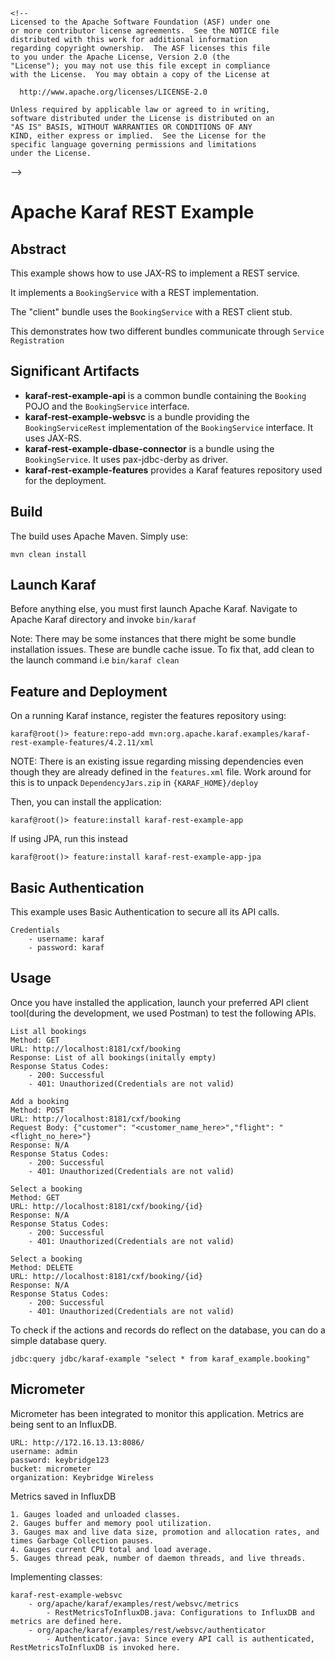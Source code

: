    <!--
    Licensed to the Apache Software Foundation (ASF) under one
    or more contributor license agreements.  See the NOTICE file
    distributed with this work for additional information
    regarding copyright ownership.  The ASF licenses this file
    to you under the Apache License, Version 2.0 (the
    "License"); you may not use this file except in compliance
    with the License.  You may obtain a copy of the License at

      http://www.apache.org/licenses/LICENSE-2.0

    Unless required by applicable law or agreed to in writing,
    software distributed under the License is distributed on an
    "AS IS" BASIS, WITHOUT WARRANTIES OR CONDITIONS OF ANY
    KIND, either express or implied.  See the License for the
    specific language governing permissions and limitations
    under the License.
-->
# Apache Karaf REST Example 

## Abstract

This example shows how to use JAX-RS to implement a REST service.

It implements a `BookingService` with a REST implementation. 

The "client" bundle uses the `BookingService` with a REST client stub.

This demonstrates how two different bundles communicate through `Service Registration`

## Significant Artifacts

* **karaf-rest-example-api** is a common bundle containing the `Booking` POJO and the `BookingService` interface.   
* **karaf-rest-example-websvc** is a bundle providing the `BookingServiceRest` implementation of the `BookingService` interface. It uses JAX-RS.
* **karaf-rest-example-dbase-connector** is a bundle using the `BookingService`. It uses pax-jdbc-derby as driver.
* **karaf-rest-example-features** provides a Karaf features repository used for the deployment.

## Build

The build uses Apache Maven. Simply use:

```
mvn clean install
```

## Launch Karaf

Before anything else, you must first launch Apache Karaf. Navigate to Apache Karaf directory and invoke `bin/karaf`

Note: There may be some instances that there might be some bundle installation issues. 
These are bundle cache issue. To fix that, add clean to the launch command i.e `bin/karaf clean`

## Feature and Deployment

On a running Karaf instance, register the features repository using:

```
karaf@root()> feature:repo-add mvn:org.apache.karaf.examples/karaf-rest-example-features/4.2.11/xml
```

NOTE: There is an existing issue regarding missing dependencies even though they are already defined in the `features.xml` file. Work around for this is to unpack `DependencyJars.zip` in `{KARAF_HOME}/deploy`

Then, you can install the application:

```
karaf@root()> feature:install karaf-rest-example-app
```

If using JPA, run this instead
```shell
karaf@root()> feature:install karaf-rest-example-app-jpa
```

## Basic Authentication

This example uses Basic Authentication to secure all its API calls.

```
Credentials
	- username: karaf
	- password: karaf
```

## Usage

Once you have installed the application, launch your preferred API client tool(during the development, we used Postman) to test the following APIs.

```
List all bookings
Method: GET
URL: http://localhost:8181/cxf/booking
Response: List of all bookings(initally empty)
Response Status Codes:
	- 200: Successful
	- 401: Unauthorized(Credentials are not valid)
```

```
Add a booking
Method: POST
URL: http://localhost:8181/cxf/booking
Request Body: {"customer": "<customer_name_here>","flight": "<flight_no_here>"}
Response: N/A
Response Status Codes:
	- 200: Successful
	- 401: Unauthorized(Credentials are not valid)
```

```
Select a booking
Method: GET
URL: http://localhost:8181/cxf/booking/{id}
Response: N/A
Response Status Codes:
	- 200: Successful
	- 401: Unauthorized(Credentials are not valid)
```

```
Select a booking
Method: DELETE
URL: http://localhost:8181/cxf/booking/{id}
Response: N/A
Response Status Codes:
	- 200: Successful
	- 401: Unauthorized(Credentials are not valid)
```

To check if the actions and records do reflect on the database, you can do a simple database query.
```
jdbc:query jdbc/karaf-example "select * from karaf_example.booking"
```

## Micrometer

Micrometer has been integrated to monitor this application. Metrics are being sent to an InfluxDB.

```
URL: http://172.16.13.13:8086/
username: admin
password: keybridge123
bucket: micrometer
organization: Keybridge Wireless
```

Metrics saved in InfluxDB

```
1. Gauges loaded and unloaded classes.
2. Gauges buffer and memory pool utilization.
3. Gauges max and live data size, promotion and allocation rates, and times Garbage Collection pauses.
4. Gauges current CPU total and load average.
5. Gauges thread peak, number of daemon threads, and live threads.
```

Implementing classes:

```
karaf-rest-example-websvc
	- org/apache/karaf/examples/rest/websvc/metrics
		- RestMetricsToInfluxDB.java: Configurations to InfluxDB and metrics are defined here.
	- org/apache/karaf/examples/rest/websvc/authenticator
		- Authenticator.java: Since every API call is authenticated, RestMetricsToInfluxDB is invoked here.
```
